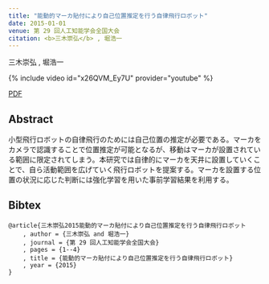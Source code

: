 ```yaml
---
title: "能動的マーカ貼付により自己位置推定を行う自律飛行ロボット"
date: 2015-01-01
venue: 第 29 回人工知能学会全国大会
citation: <b>三木崇弘</b> , 堀浩一
---
```

三木崇弘 , 堀浩一

{% include video id="x26QVM_Ey7U" provider="youtube" %}

[PDF](https://www.ai-gakkai.or.jp/jsai2015/webprogram/2015/pdf/1I5-3.pdf)

## Abstract
小型飛行ロボットの自律飛行のためには自己位置の推定が必要である。マーカをカメラで認識することで位置推定が可能となるが、移動はマーカが設置されている範囲に限定されてしまう。本研究では自律的にマーカを天井に設置していくことで、自ら活動範囲を広げていく飛行ロボットを提案する。マーカを設置する位置の状況に応じた判断には強化学習を用いた事前学習結果を利用する。

## Bibtex
```
@article{三木崇弘2015能動的マーカ貼付により自己位置推定を行う自律飛行ロボット
    , author = {三木崇弘 and 堀浩一}
    , journal = {第 29 回人工知能学会全国大会}
    , pages = {1--4}
    , title = {能動的マーカ貼付により自己位置推定を行う自律飛行ロボット}
    , year = {2015}
}


```
